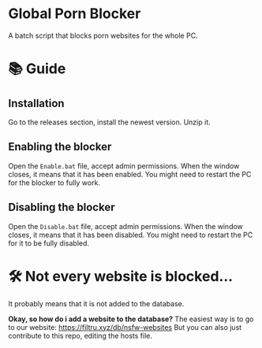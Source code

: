 # Global Porn Blocker
A batch script that blocks porn websites for the whole PC.

# 📚 Guide
## Installation
Go to the releases section, install the newest version.
Unzip it.
## Enabling the blocker
Open the `Enable.bat` file, accept admin permissions.
When the window closes, it means that it has been enabled.
You might need to restart the PC for the blocker to fully work.
## Disabling the blocker
Open the `Disable.bat` file, accept admin permissions.
When the window closes, it means that it has been disabled.
You might need to restart the PC for it to be fully disabled.

# 🛠️ Not every website is blocked...
It probably means that it is not added to the database.

**Okay, so how do i add a website to the database?**
The easiest way is to go to our website: https://filtru.xyz/db/nsfw-websites
But you can also just contribute to this repo, editing the hosts file.